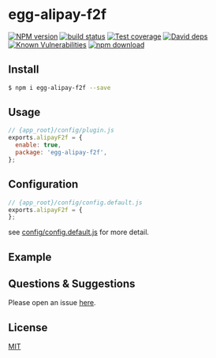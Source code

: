 # egg-alipay-f2f

[![NPM version][npm-image]][npm-url]
[![build status][travis-image]][travis-url]
[![Test coverage][codecov-image]][codecov-url]
[![David deps][david-image]][david-url]
[![Known Vulnerabilities][snyk-image]][snyk-url]
[![npm download][download-image]][download-url]

[npm-image]: https://img.shields.io/npm/v/egg-alipay-f2f.svg?style=flat-square
[npm-url]: https://npmjs.org/package/egg-alipay-f2f
[travis-image]: https://img.shields.io/travis/eggjs/egg-alipay-f2f.svg?style=flat-square
[travis-url]: https://travis-ci.org/eggjs/egg-alipay-f2f
[codecov-image]: https://img.shields.io/codecov/c/github/eggjs/egg-alipay-f2f.svg?style=flat-square
[codecov-url]: https://codecov.io/github/eggjs/egg-alipay-f2f?branch=master
[david-image]: https://img.shields.io/david/eggjs/egg-alipay-f2f.svg?style=flat-square
[david-url]: https://david-dm.org/eggjs/egg-alipay-f2f
[snyk-image]: https://snyk.io/test/npm/egg-alipay-f2f/badge.svg?style=flat-square
[snyk-url]: https://snyk.io/test/npm/egg-alipay-f2f
[download-image]: https://img.shields.io/npm/dm/egg-alipay-f2f.svg?style=flat-square
[download-url]: https://npmjs.org/package/egg-alipay-f2f

<!--
Description here.
-->

## Install

```bash
$ npm i egg-alipay-f2f --save
```

## Usage

```js
// {app_root}/config/plugin.js
exports.alipayF2f = {
  enable: true,
  package: 'egg-alipay-f2f',
};
```

## Configuration

```js
// {app_root}/config/config.default.js
exports.alipayF2f = {
};
```

see [config/config.default.js](config/config.default.js) for more detail.

## Example

<!-- example here -->

## Questions & Suggestions

Please open an issue [here](https://github.com/suinia/egg-alipay-f2f/issues).

## License

[MIT](LICENSE)
